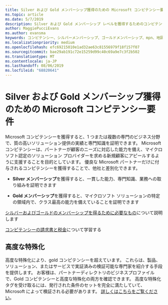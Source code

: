 ```yaml
---
title: Silver および Gold メンバーシップ獲得のための Microsoft コンピテンシー要件について | パートナー センター
ms.topic: article
ms.date: 5/7/2019
description: Silver および Gold メンバーシップ レベルを獲得するためのコンピテンシー要件について説明します。
author: MaggiePucciEvans
ms.author: evansma
keywords: コンピテンシー、シルバーメンバーシップ、ゴールドメンバーシップ、mpn、地図、熟練者、Microsoft Partner Network、ネットワークメンバーシップ、高度な特殊化
ms.localizationpriority: medium
ms.openlocfilehash: efc69215010e1ad32ae63c81556979f18f157f07
ms.sourcegitcommit: bae29ab191c72e15259d99c40c69a9e7c3f2b502
ms.translationtype: MT
ms.contentlocale: ja-JP
ms.lasthandoff: 08/06/2019
ms.locfileid: "68820641"
---
```

# <a name="microsoft-competency-requirements-for-gold-and-silver-membership"></a>Silver および Gold メンバーシップ獲得のための Microsoft コンピテンシー要件


Microsoft コンピテンシーを獲得すると、1 つまたは複数の専門のビジネス分野で、質の高いソリューション提供の実績と専門知識を証明できます。 Microsoft コンピテンシーは、パートナーが顧客のニーズに対応した能力を備え、マイクロソフト認定のソリューション プロバイダーを求める新規顧客にアピールするように支援することを目的としています。 優良な Microsoft パートナーだけに付与されるコンピテンシーを獲得することで、他社と差別化できます。

- **Silver メンバーシップ**を獲得すると、一貫した能力、専門知識、業務への取り組みを証明できます

- **Gold メンバーシップ**を獲得すると、マイクロソフト ソリューションの特定の領域内で、クラス最高の能力を備えていることを証明できます

[シルバーおよびゴールドのメンバーシップを得るために必要なもの](https://partner.microsoft.com/membership/competencies)について説明します

[コンピテンシーの請求書と税金](mpn-view-print-maps-invoice.md)について学習する

## <a name="advanced-specializations"></a>高度な特殊化

高度な特殊化により、gold コンピテンシーを超えています。 これらは、製品、ソリューション、またはサービスで実証済みの検証可能な専門家を紹介する手段を提供します。 お客様は、パートナーディレクトリのビジネスプロファイルで、Gold コンピテンシーと高度な特殊化の両方を確認できます。 高度な特殊化タグを受け取るには、発行された条件のセットを完全に満たしていて、Microsoft によって検証される必要があります。 [詳しくはこちらをご覧ください](https://partner.microsoft.com/membership/competencies#tab-content-2)。 